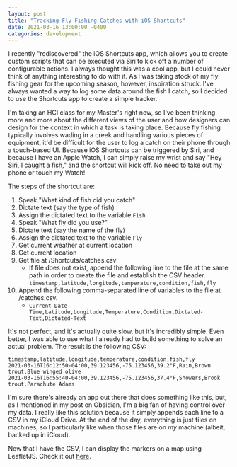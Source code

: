 ```yaml
---
layout: post
title: "Tracking Fly Fishing Catches with iOS Shortcuts"
date: 2021-03-16 13:00:00 -0400
categories: development
---
```

I recently "rediscovered" the iOS Shortcuts app, which allows you to create custom scripts that can be executed via Siri to kick off a number of configurable actions. I always thought this was a cool app, but I could never think of anything interesting to do with it. As I was taking stock of my fly fishing gear for the upcoming season, however, inspiration struck. I've always wanted a way to log some data around the fish I catch, so I decided to use the Shortcuts app to create a simple tracker.

I'm taking an HCI class for my Master's right now, so I've been thinking more and more about the different views of the user and how designers can design for the context in which a task is taking place. Because fly fishing typically involves wading in a creek and handling various pieces of equipment, it'd be difficult for the user to log a catch on their phone through a touch-based UI. Because iOS Shortcuts can be triggered by Siri, and because I have an Apple Watch, I can simply raise my wrist and say "Hey Siri, I caught a fish," and the shortcut will kick off. No need to take out my phone or touch my Watch!

The steps of the shortcut are:
1. Speak "What kind of fish did you catch"
2. Dictate text (say the type of fish)
3. Assign the dictated text to the variable `Fish`
4. Speak "What fly did you use?"
5. Dictate text (say the name of the fly)
6. Assign the dictated text to the variable `Fly`
7. Get current weather at current location
8. Get current location
9. Get file at /Shortcuts/catches.csv
    - If file does not exist, append the following line to the file at the same path in order to create the file and establish the CSV header.
    `timestamp,latitude,longitude,temperature,condition,fish,fly`
10. Append the following comma-separated line of variables to the file at /catches.csv.
    - `Current-Date-Time,Latitude,Longitude,Temperature,Condition,Dictated-Text,Dictated-Text`

It's not perfect, and it's actually quite slow, but it's incredibly simple. Even better, I was able to use what I already had to build something to solve an actual problem. The result is the following CSV:
```
timestamp,latitude,longitude,temperature,condition,fish,fly
2021-03-16T16:12:50-04:00,39.123456,-75.123456,39.2°F,Rain,Brown trout,Blue winged olive
2021-03-16T16:55:40-04:00,39.123456,-75.123456,37.4°F,Showers,Brook trout,Parachute Adams
```

I'm sure there's already an app out there that does something like this, but, as I mentioned in my post on Obsidian, I'm a big fan of having control over my data. I really like this solution because it simply appends each line to a CSV in my iCloud Drive. At the end of the day, everything is just files on machines, so I particularly like when those files are on _my_ machine (albeit, backed up in iCloud).

Now that I have the CSV, I can display the markers on a map using LeafletJS. Check it out [here](/fish-tracker).